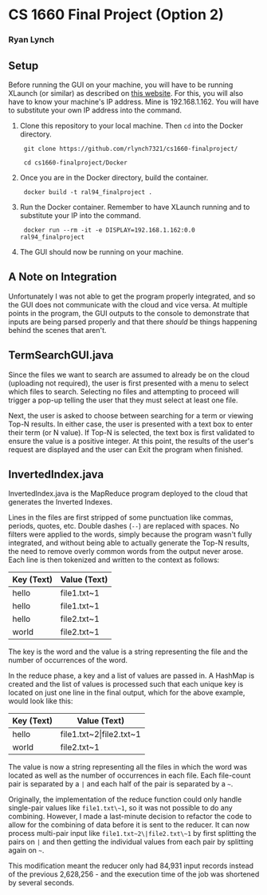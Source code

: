 # CS 1660 Final Project (Option 2)
### Ryan Lynch

## Setup

Before running the GUI on your machine, you will have to be running XLaunch (or similar) as described on [this website](https://cuneyt.aliustaoglu.biz/en/running-gui-applications-in-docker-on-windows-linux-mac-hosts/). For this, you will also have to know your machine's IP address. Mine is 192.168.1.162. You will have to substitute your own IP address into the command.

1. Clone this repository to your local machine. Then `cd` into the Docker directory.
        
        git clone https://github.com/rlynch7321/cs1660-finalproject/

        cd cs1660-finalproject/Docker

2. Once you are in the Docker directory, build the container.

        docker build -t ral94_finalproject .

3. Run the Docker container. Remember to have XLaunch running and to substitute your IP into the command.

        docker run --rm -it -e DISPLAY=192.168.1.162:0.0 ral94_finalproject
        
4. The GUI should now be running on your machine.

## A Note on Integration

Unfortunately I was not able to get the program properly integrated, and so the GUI does not communicate with the cloud and vice versa. At multiple points in the program, the GUI outputs to the console to demonstrate that inputs are being parsed properly and that there *should* be things happening behind the scenes that aren't.

## TermSearchGUI.java

Since the files we want to search are assumed to already be on the cloud (uploading not required), the user is first presented with a menu to select which files to search. Selecting no files and attempting to proceed will trigger a pop-up telling the user that they must select at least one file.

Next, the user is asked to choose between searching for a term or viewing Top-N results. In either case, the user is presented with a text box to enter their term (or N value). If Top-N is selected, the text box is first validated to ensure the value is a positive integer. At this point, the results of the user's request are displayed and the user can Exit the program when finished.

## InvertedIndex.java

InvertedIndex.java is the MapReduce program deployed to the cloud that generates the Inverted Indexes.

Lines in the files are first stripped of some punctuation like commas, periods, quotes, etc. Double dashes (`--`) are replaced with spaces. No filters were applied to  the words, simply because the program wasn't fully integrated, and without being able to actually generate the Top-N results, the need to remove overly common words from the output never arose. Each line is then tokenized and written to the context as follows:

Key (Text) | Value (Text)
---|---
hello | file1.txt\~1
hello | file1.txt\~1
hello | file2.txt\~1
world | file2.txt\~1

The key is the word and the value is a string representing the file and the number of occurrences of the word.

In the reduce phase, a key and a list of values are passed in. A HashMap is created and the list of values is processed such that each unique key is located on just one line in the final output, which for the above example, would look like this:

Key (Text) | Value (Text)
---|---
hello | file1.txt~2\|file2.txt\~1
world | file2.txt~1

The value is now a string representing all the files in which the word was located as well as the number of occurrences in each file. Each file-count pair is separated by a `|` and each half of the pair is separated by a `~`.

Originally, the implementation of the reduce function could only handle single-pair values like `file1.txt\~1`, so it was not possible to do any combining. However, I made a last-minute decision to refactor the code to allow for the combining of data before it is sent to the reducer. It can now process multi-pair input like `file1.txt~2\|file2.txt\~1` by first splitting the pairs on `|` and then getting the individual values from each pair by splitting again on `~`.

This modification meant the reducer only had 84,931 input records instead of the previous 2,628,256 - and the execution time of the job was shortened by several seconds.
